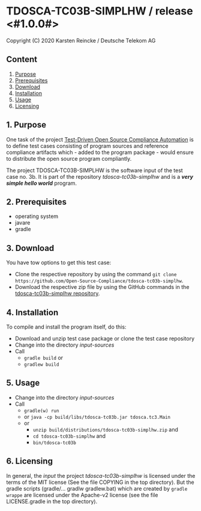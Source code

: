# TDOSCA-TC03B-SIMPLHW / release <#1.0.0#>

Copyright (C) 2020 Karsten Reincke / Deutsche Telekom AG

## Content
1. [Purpose](#pur)
2. [Prerequisites](#prq)
3. [Download](#dlo)
4. [Installation](#ins)
5. [Usage](#use)
6. [Licensing](#lic)

## 1. Purpose <a id="pur"></a>
One task of the project [Test-Driven Open Source Compliance Automation](https://github.com/Open-Source-Compliance/tdosca) is to define test cases consisting of program sources and reference compliance artifacts which - added to the program package - would ensure to distribute the open source program compliantly.

The project TDOSCA-TC03B-SIMPLHW is the software input of the test case no. 3b. It is part of the repository *tdosca-tc03b-simplhw* and is a ***very simple hello world*** program.

## 2. Prerequisites <a id="prq"></a>
* operating system
* javare
* gradle


## 3. Download <a id="dlo"></a>

You have tow options to get this test case:

* Clone the respective repository by using the command ``git clone https://github.com/Open-Source-Compliance/tdosca-tc03b-simplhw``.
* Download the respective zip file by using the GitHub commands in the [tdosca-tc03b-simplhw repository](https://github.com/Open-Source-Compliance/tdosca-tc03b-simplhw).

## 4. Installation <a id="ins"></a>
To compile and install the program itself, do this:
* Download and unzip test case package or clone the test case repository
* Change into the directory *input-sources*
* Call
  - ``gradle build`` or
  - ``gradlew build``

## 5. Usage <a id="use"></a>
* Change into the directory *input-sources*
* Call
  - ``gradle(w) run``
  - or ``java -cp build/libs/tdosca-tc03b.jar tdosca.tc3.Main``
  - or
    - ``unzip build/distributions/tdosca-tc03b-simplhw.zip`` and
    - ``cd tdosca-tc03b-simplhw`` and
    - ``bin/tdosca-tc03b``

## 6. Licensing <a id="lic"></a>

In general, the *input* the project *tdosca-tc03b-simplhw* is licensed under the terms of the MIT license (See the file COPYING in the top directory). But the gradle scripts (gradle/... gradlw gradlew.bat) which are created by `gradle wrappe` are licensed under the Apache-v2 license (see the file LICENSE.gradle in the top directory).

